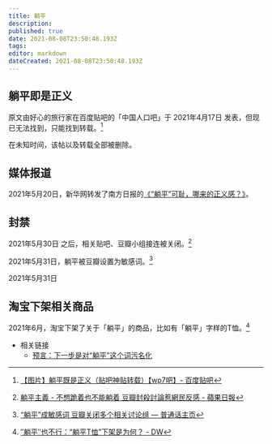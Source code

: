 ```yaml
---
title: 躺平
description: 
published: true
date: 2021-08-08T23:50:48.193Z
tags:
editor: markdown
dateCreated: 2021-08-08T23:50:48.193Z
---
```


## 躺平即是正义

原文由好心的旅行家在百度贴吧的「中国人口吧」于 2021年4月17日 发表，但现已无法找到，只能找到转载。[^1]

[^1]: [【图片】躺平既是正义（贴吧神贴转载）【wp7吧】- 百度贴吧](https://web.archive.org/web/20210607112046/http://c.tieba.baidu.com/p/7323391774)

在未知时间，该帖以及转载全部被删除。

## 媒体报道

2021年5月20日，新华网转发了南方日报的[《“躺平”可耻，哪来的正义感？》](https://web.archive.org/web/20211125185731/http://www.xinhuanet.com/comments/2021-05/20/c_1127467232.htm)。

## 封禁

2021年5月30日 之后，相关贴吧、豆瓣小组接连被关闭。[^2]

[^2]: [躺平主義 - 不想跪着也不能躺着 豆瓣封殺討論惹網民反感 - 蘋果日報](https://web.archive.org/web/20210601121824/https://hk.appledaily.com/china/20210601/TD374KXKCJE4PN22CVQQ6UII4I/)

2021年5月31日，躺平被豆瓣设置为敏感词。[^4]

[^4]: [“躺平”成敏感词 豆瓣关闭多个相关讨论组 — 普通话主页](https://web.archive.org/web/20211207083341/https://www.rfa.org/mandarin/Xinwen/4-06012021113157.html)

2021年5月31日

## 淘宝下架相关商品

2021年6月，淘宝下架了关于「躺平」的商品，比如有「躺平」字样的T恤。[^3]

[^3]: [″躺平″也不行：“躺平T恤”下架是为何？ - DW](https://web.archive.org/web/20210622151451/https://www.dw.com/zh/躺平也不行躺平t恤下架是为何/a-57980955)

+ 相关链接
    + [预言：下一步是对“躺平”这个词污名化](https://archive.is/GWxF0 "https://www.douban.com/group/topic/228403279/")
